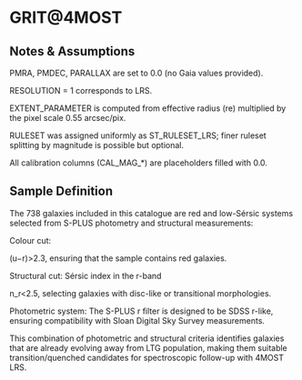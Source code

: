 # GRIT@4MOST

## Notes & Assumptions

PMRA, PMDEC, PARALLAX are set to 0.0 (no Gaia values provided).

RESOLUTION = 1 corresponds to LRS.

EXTENT_PARAMETER is computed from effective radius (re) multiplied by the pixel scale 0.55 arcsec/pix.

RULESET was assigned uniformly as ST_RULESET_LRS; finer ruleset splitting by magnitude is possible but optional.

All calibration columns (CAL_MAG_*) are placeholders filled with 0.0.

## Sample Definition

The 738 galaxies included in this catalogue are red and low-Sérsic systems selected from S-PLUS photometry and structural measurements:

Colour cut: 

(u−r)>2.3, ensuring that the sample contains red galaxies.

Structural cut: Sérsic index in the r-band 

n_r<2.5, selecting galaxies with disc-like or transitional morphologies.

Photometric system: The S-PLUS r filter is designed to be SDSS r-like, ensuring compatibility with Sloan Digital Sky Survey measurements.

This combination of photometric and structural criteria identifies galaxies that are already evolving away from LTG population, making them suitable transition/quenched candidates for spectroscopic follow-up with 4MOST LRS.
